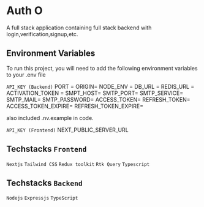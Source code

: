 # Auth O

A full stack application containing full stack backend with login,verification,signup,etc.

## Environment Variables

To run this project, you will need to add the following environment variables to your .env file

`API_KEY (Backend)`
PORT =
ORIGIN=
NODE_ENV =
DB_URL = 
REDIS_URL =
ACTIVATION_TOKEN =
SMPT_HOST=
SMTP_PORT=
SMTP_SERVICE=
SMTP_MAIL=
SMTP_PASSWORD=
ACCESS_TOKEN=
REFRESH_TOKEN=
ACCESS_TOKEN_EXPIRE=
REFRESH_TOKEN_EXPIRE=

also included .nv.example in code.

`API_KEY (Frontend)`
NEXT_PUBLIC_SERVER_URL


## Techstacks `Frontend`
`Nextjs`
`Tailwind CSS` 
`Redux toolkit`
`Rtk Query`
`Typescript`

## Techstacks `Backend`
`Nodejs`
`Expressjs` 
`TypeScript`

